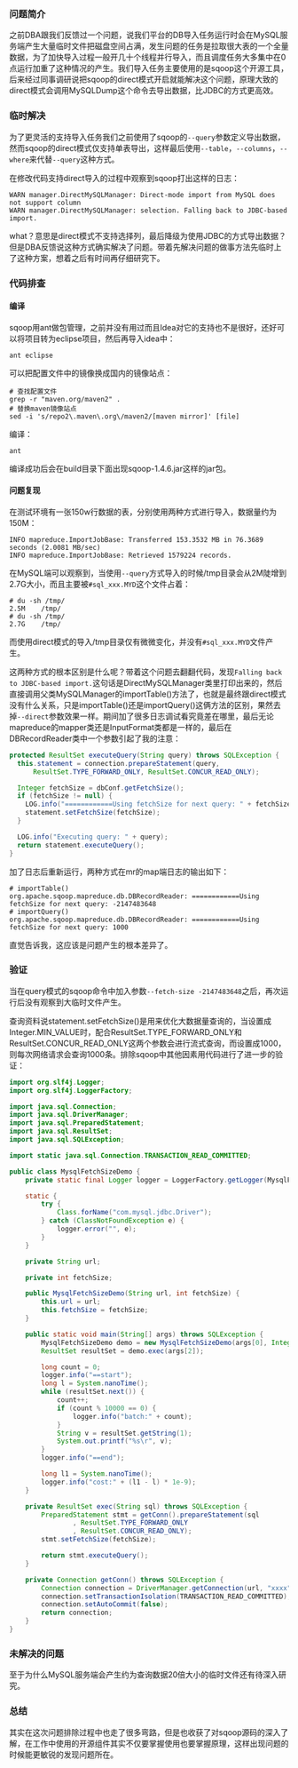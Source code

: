 ### 问题简介

之前DBA跟我们反馈过一个问题，说我们平台的DB导入任务运行时会在MySQL服务端产生大量临时文件把磁盘空间占满，发生问题的任务是拉取很大表的一个全量数据，为了加快导入过程一般开几十个线程并行导入，而且调度任务大多集中在0点运行加重了这种情况的产生。我们导入任务主要使用的是sqoop这个开源工具，后来经过同事调研说把sqoop的direct模式开启就能解决这个问题，原理大致的direct模式会调用MySQLDump这个命令去导出数据，比JDBC的方式更高效。

### 临时解决

为了更灵活的支持导入任务我们之前使用了sqoop的`--query`参数定义导出数据，然而sqoop的direct模式仅支持单表导出，这样最后使用`--table`，`--columns`，`--where`来代替`--query`这种方式。

在修改代码支持direct导入的过程中观察到sqoop打出这样的日志：

	WARN manager.DirectMySQLManager: Direct-mode import from MySQL does not support column
	WARN manager.DirectMySQLManager: selection. Falling back to JDBC-based import.
what？意思是direct模式不支持选择列，最后降级为使用JDBC的方式导出数据？但是DBA反馈说这种方式确实解决了问题。带着先解决问题的做事方法先临时上了这种方案，想着之后有时间再仔细研究下。

### 代码排查

#### 编译

sqoop用ant做包管理，之前并没有用过而且Idea对它的支持也不是很好，还好可以将项目转为eclipse项目，然后再导入idea中：

	ant eclipse
可以把配置文件中的镜像换成国内的镜像站点：

```shell
# 查找配置文件
grep -r "maven.org/maven2" .
# 替换maven镜像站点
sed -i 's/repo2\.maven\.org\/maven2/[maven mirror]' [file]
```
编译：

	ant
编译成功后会在build目录下面出现sqoop-1.4.6.jar这样的jar包。

#### 问题复现

在测试环境有一张150w行数据的表，分别使用两种方式进行导入，数据量约为150M：

	INFO mapreduce.ImportJobBase: Transferred 153.3532 MB in 76.3689 seconds (2.0081 MB/sec)
	INFO mapreduce.ImportJobBase: Retrieved 1579224 records.
在MySQL端可以观察到，当使用`--query`方式导入的时候/tmp目录会从2M陡增到2.7G大小，而且主要被`#sql_xxx.MYD`这个文件占着：

	# du -sh /tmp/
	2.5M	/tmp/
	# du -sh /tmp/
	2.7G	/tmp/
而使用direct模式的导入/tmp目录仅有微微变化，并没有`#sql_xxx.MYD`文件产生。

这两种方式的根本区别是什么呢？带着这个问题去翻翻代码，发现`Falling back to JDBC-based import.`这句话是DirectMySQLManager类里打印出来的，然后直接调用父类MySQLManager的importTable()方法了，也就是最终跟direct模式没有什么关系，只是importTable()还是importQuery()这俩方法的区别，果然去掉`--direct`参数效果一样。期间加了很多日志调试看究竟差在哪里，最后无论mapreduce的mapper类还是InputFormat类都是一样的，最后在DBRecordReader类中一个参数引起了我的注意：

```java
protected ResultSet executeQuery(String query) throws SQLException {
  this.statement = connection.prepareStatement(query,
      ResultSet.TYPE_FORWARD_ONLY, ResultSet.CONCUR_READ_ONLY);

  Integer fetchSize = dbConf.getFetchSize();
  if (fetchSize != null) {
    LOG.info("============Using fetchSize for next query: " + fetchSize);
    statement.setFetchSize(fetchSize);
  }

  LOG.info("Executing query: " + query);
  return statement.executeQuery();
}
```

加了日志后重新运行，两种方式在mr的map端日志的输出如下：

	# importTable()
	org.apache.sqoop.mapreduce.db.DBRecordReader: ============Using fetchSize for next query: -2147483648
	# importQuery()
	org.apache.sqoop.mapreduce.db.DBRecordReader: ============Using fetchSize for next query: 1000
直觉告诉我，这应该是问题产生的根本差异了。

### 验证

当在query模式的sqoop命令中加入参数`--fetch-size -2147483648`之后，再次运行后没有观察到大临时文件产生。

查询资料说statement.setFetchSize()是用来优化大数据量查询的，当设置成Integer.MIN_VALUE时，配合ResultSet.TYPE_FORWARD_ONLY和ResultSet.CONCUR_READ_ONLY这两个参数会进行流式查询，而设置成1000，则每次网络请求会查询1000条。排除sqoop中其他因素用代码进行了进一步的验证：

```java
import org.slf4j.Logger;
import org.slf4j.LoggerFactory;

import java.sql.Connection;
import java.sql.DriverManager;
import java.sql.PreparedStatement;
import java.sql.ResultSet;
import java.sql.SQLException;

import static java.sql.Connection.TRANSACTION_READ_COMMITTED;

public class MysqlFetchSizeDemo {
    private static final Logger logger = LoggerFactory.getLogger(MysqlFetchSizeDemo.class);

    static {
        try {
            Class.forName("com.mysql.jdbc.Driver");
        } catch (ClassNotFoundException e) {
            logger.error("", e);
        }
    }

    private String url;

    private int fetchSize;

    public MysqlFetchSizeDemo(String url, int fetchSize) {
        this.url = url;
        this.fetchSize = fetchSize;
    }

    public static void main(String[] args) throws SQLException {
        MysqlFetchSizeDemo demo = new MysqlFetchSizeDemo(args[0], Integer.valueOf(args[1]));
        ResultSet resultSet = demo.exec(args[2]);

        long count = 0;
        logger.info("==start");
        long l = System.nanoTime();
        while (resultSet.next()) {
            count++;
            if (count % 10000 == 0) {
                logger.info("batch:" + count);
            }
            String v = resultSet.getString(1);
            System.out.printf("%s\r", v);
        }
        logger.info("==end");

        long l1 = System.nanoTime();
        logger.info("cost:" + (l1 - l) * 1e-9);
    }

    private ResultSet exec(String sql) throws SQLException {
        PreparedStatement stmt = getConn().prepareStatement(sql
                , ResultSet.TYPE_FORWARD_ONLY
                , ResultSet.CONCUR_READ_ONLY);
        stmt.setFetchSize(fetchSize);

        return stmt.executeQuery();
    }

    private Connection getConn() throws SQLException {
        Connection connection = DriverManager.getConnection(url, "xxxx", "xxxx");
        connection.setTransactionIsolation(TRANSACTION_READ_COMMITTED);
        connection.setAutoCommit(false);
        return connection;
    }
}
```

### 未解决的问题

至于为什么MySQL服务端会产生约为查询数据20倍大小的临时文件还有待深入研究。

### 总结

其实在这次问题排除过程中也走了很多弯路，但是也收获了对sqoop源码的深入了解，在工作中使用的开源组件其实不仅要掌握使用也要掌握原理，这样出现问题的时候能更敏锐的发现问题所在。